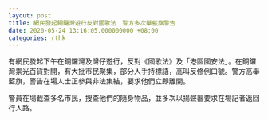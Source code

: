 ```yaml
---
layout: post
title: 網民發起銅鑼灣遊行反對國歌法　警方多次舉藍旗警告
date: 2020-05-24 13:16:05.000000000 +08:00
categories: rthk
---
```


有網民發起下午在銅鑼灣及灣仔遊行，反對《國歌法》及「港區國安法」。在銅鑼灣祟光百貨對開，有大批市民聚集，部分人手持標語，高叫反修例口號。警方高舉藍旗，警告在場人士正參與非法集結，要求他們立即離開。

警員在場截查多名市民，搜查他們的隨身物品，並多次以揚聲器要求在場記者返回行人路。

